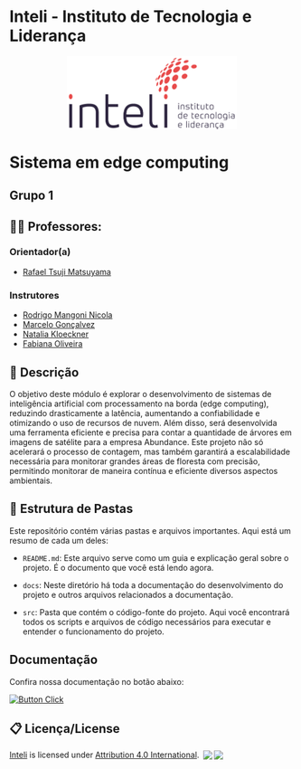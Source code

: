 # Inteli - Instituto de Tecnologia e Liderança 

<p align="center">
<a href= "https://www.inteli.edu.br/"><img src="./docs/static/icons/inteli.png" alt="Inteli - Instituto de Tecnologia e Liderança" width="300px"></a>
</p>

# Sistema em edge computing

## Grupo 1

## :teacher: Professores:
### Orientador(a) 
- <a href="https://www.linkedin.com/in/rafaelmatsuyama/">Rafael Tsuji Matsuyama</a>
### Instrutores
- <a href="https://www.linkedin.com/in/rodrigo-mangoni-nicola-537027158/">Rodrigo Mangoni Nicola</a>
- <a href="https://www.linkedin.com/in/marcelo-gon%C3%A7alves-phd-a550652/">Marcelo Gonçalvez</a> 
- <a href="https://www.linkedin.com/in/natalia-k-37a62052/">Natalia Kloeckner</a>
- <a href="https://www.linkedin.com/in/fabiana-martins-de-oliveira-8993b0b2/">Fabiana Oliveira</a> 

## 📝 Descrição

O objetivo deste módulo é explorar o desenvolvimento de sistemas de inteligência artificial com processamento na borda (edge computing), reduzindo drasticamente a latência, aumentando a confiabilidade e otimizando o uso de recursos de nuvem. Além disso, será desenvolvida uma ferramenta eficiente e precisa para contar a quantidade de árvores em imagens de satélite para a empresa Abundance. Este projeto não só acelerará o processo de contagem, mas também garantirá a escalabilidade necessária para monitorar grandes áreas de floresta com precisão, permitindo monitorar de maneira contínua e eficiente diversos aspectos ambientais.

## 📁 Estrutura de Pastas

Este repositório contém várias pastas e arquivos importantes. Aqui está um resumo de cada um deles:

- `README.md`: Este arquivo serve como um guia e explicação geral sobre o projeto. É o documento que você está lendo agora.

- `docs`: Neste diretório há toda a documentação do desenvolvimento do projeto e outros arquivos relacionados a documentação.

- `src`: Pasta que contém o código-fonte do projeto. Aqui você encontrará todos os scripts e arquivos de código necessários para executar e entender o funcionamento do projeto.


## Documentação

  Confira nossa documentação no botão abaixo:

  [![Button Click]][Link]

  [Button Click]: https://img.shields.io/badge/Documentação-37a779?style=for-the-badge
  [Link]: https://inteli-college.github.io/2024-2A-T02-EC11-G01/


## 📋 Licença/License

<a rel="cc:attributionURL dct:creator" property="cc:attributionName" href="https://github.com/Inteli-College/2024-2A-T02-EC11-G01">Inteli</a> is licensed under <a href="http://creativecommons.org/licenses/by/4.0/?ref=chooser-v1" target="_blank" rel="license noopener noreferrer" style="display:inline-block;">Attribution 4.0 International</a>. <img style="height:22px!important;margin-left:3px;vertical-align:text-bottom;" src="https://mirrors.creativecommons.org/presskit/icons/cc.svg?ref=chooser-v1"><img style="height:22px!important;margin-left:3px;vertical-align:text-bottom;" src="https://mirrors.creativecommons.org/presskit/icons/by.svg?ref=chooser-v1"><p xmlns:cc="http://creativecommons.org/ns#" xmlns:dct="http://purl.org/dc/terms/"></p>
 